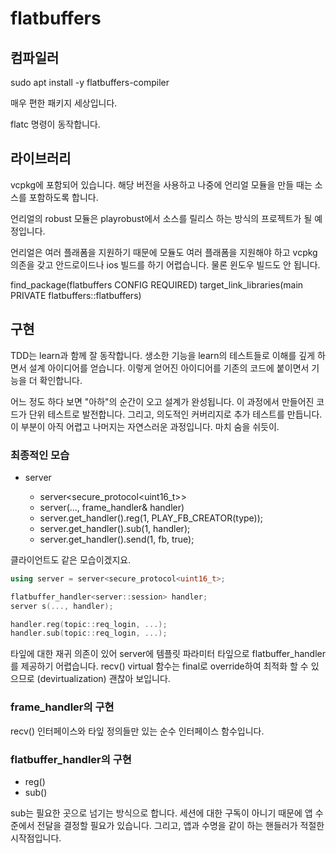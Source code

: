 # flatbuffers 

## 컴파일러 

sudo apt install -y flatbuffers-compiler

매우 편한 패키지 세상입니다.

flatc 명령이 동작합니다. 

## 라이브러리 

vcpkg에 포함되어 있습니다. 해당 버전을 사용하고 나중에 언리얼 모듈을 
만들 때는 소스를 포함하도록 합니다. 

언리얼의 robust 모듈은 playrobust에서 소스를 릴리스 하는 방식의 프로젝트가 될 예정입니다. 

언리얼은 여러 플래폼을 지원하기 때문에 모듈도 여러 플래폼을 지원해야 하고 
vcpkg 의존을 갖고 안드로이드나 ios 빌드를 하기 어렵습니다. 물론 윈도우 빌드도 안 됩니다. 

find_package(flatbuffers CONFIG REQUIRED)
target_link_libraries(main PRIVATE flatbuffers::flatbuffers)


## 구현 

TDD는 learn과 함께 잘 동작합니다. 생소한 기능을 learn의 테스트들로 이해를 깊게 하면서 설계 
아이디어를 얻습니다.  이렇게 얻어진 아이디어를 기존의 코드에 붙이면서 기능을 더 확인합니다. 

어느 정도 하다 보면 "아하"의 순간이 오고 설계가 완성됩니다.  이 과정에서 만들어진 코드가 
단위 테스트로 발전합니다. 그리고, 의도적인 커버리지로 추가 테스트를 만듭니다. 이 부분이 아직 어렵고 
나머지는 자연스러운 과정입니다. 마치 숨을 쉬듯이.

### 최종적인 모습 

- server<Protocol>
  - server<secure_protocol<uint16_t>>
  - server(..., frame_handler& handler)
  - server.get_handler<Handler>().reg(1, PLAY_FB_CREATOR(type));
  - server.get_handler<Handler>().sub(1, handler);
  - server.get_handler<Handler>().send(1, fb, true);

클라이언트도 같은 모습이겠지요.

```c++
using server = server<secure_protocol<uint16_t>;

flatbuffer_handler<server::session> handler;
server s(..., handler);

handler.reg(topic::req_login, ...);
handler.sub(topic::req_login, ...);

```

타잎에 대한 재귀 의존이 있어 server에 템플릿 파라미터 타잎으로 flatbuffer_handler를 제공하기 
어렵습니다. recv() virtual 함수는 final로 override하여 최적화 할 수 있으므로 (devirtualization)
괜찮아 보입니다. 

### frame_handler의 구현 

recv() 인터페이스와 타잎 정의들만 있는 순수 인터페이스 함수입니다. 

### flatbuffer_handler의 구현 

- reg() 
- sub() 

sub는 필요한 곳으로 넘기는 방식으로 합니다. 세션에 대한 구독이 아니기 때문에 앱 수준에서 
전달을 결정할 필요가 있습니다. 그리고, 앱과 수명을 같이 하는 핸들러가 적절한 시작점입니다. 





